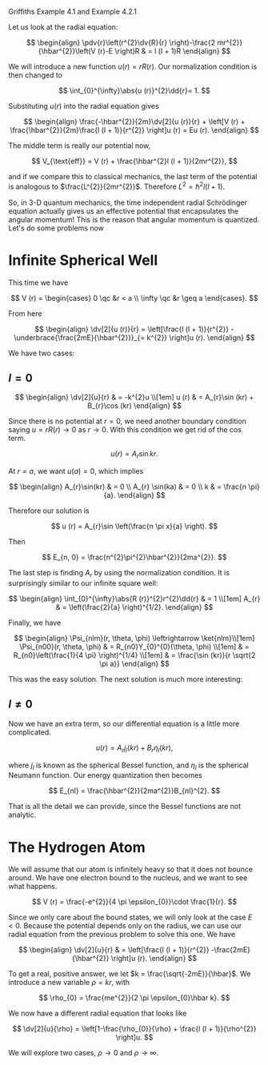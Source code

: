  Griffiths Example 4.1 and Example 4.2.1

Let us look at the radial equation:

$$
\begin{align}
\pdv{r}\left(r^{2}\dv{R}{r} \right)-\frac{2 mr^{2}}{\hbar^{2}}\left(V (r)-E \right)R & = l (l + 1)R
\end{align}
$$

We will introduce a new function $u (r)= rR (r)$. Our normalization condition is then changed to

$$
\int_{0}^{\infty}\abs{u (r)}^{2}\dd{r}= 1.
$$

Substituting $u (r)$ into the radial equation gives

$$
\begin{align}
\frac{-\hbar^{2}}{2m}\dv[2]{u (r)}{r} + \left[V (r) + \frac{\hbar^{2}}{2m}\frac{l (l + 1)}{r^{2}} \right]u (r) = Eu (r).
\end{align}
$$

The middle term is really our potential now,

$$
V_{\text{eff}} = V (r) + \frac{\hbar^{2}l (l + 1)}{2mr^{2}},
$$

and if we compare this to classical mechanics, the last term of the potential is analogous to $\frac{L^{2}}{2mr^{2}}$. Therefore $L^{2}= \hbar^{2}l (l + 1)$.

So, in 3-D quantum mechanics, the time independent radial Schrödinger equation actually gives us an effective potential that encapsulates the angular momentum! This is the reason that angular momentum is quantized. Let's do some problems now

# Infinite Spherical Well

This time we have

$$
V (r) =
\begin{cases}
0 \qc &r < a \\
\infty \qc &r \geq a
\end{cases}.
$$

From here

$$
\begin{align}
\dv[2]{u (r)}{r} = \left[\frac{l (l + 1)}{r^{2}} -\underbrace{\frac{2mE}{\hbar^{2}}}_{= k^{2}} \right]u (r).
\end{align}
$$

We have two cases:

## $l = 0$

$$
\begin{align}
\dv[2]{u}{r} & = -k^{2}u \\[1em]
u (r) & =  A_{r}\sin (kr) + B_{r}\cos (kr)
\end{align}
$$

Since there is no potential at $r = 0$, we need another boundary condition saying $u = rR (r)\rightarrow 0$ as $r \rightarrow 0$. With this condition we get rid of the $\cos$ term.

$$
u (r) = A_{r}\sin{kr}.
$$

At $r = a$, we want $u (a)= 0$, which implies

$$
\begin{align}
A_{r}\sin(kr) & = 0 \\
A_{r} \sin(ka) & = 0 \\
k & = \frac{n \pi}{a}.
\end{align}
$$

Therefore our solution is

$$
u (r) = A_{r}\sin \left(\frac{n \pi x}{a} \right).
$$

Then

$$
E_{n, 0} = \frac{n^{2}\pi^{2}\hbar^{2}}{2ma^{2}}.
$$

The last step is finding $A_{r}$ by using the normalization condition. It is surprisingly similar to our infinite square well:

$$
\begin{align}
\int_{0}^{\infty}\abs{R (r)}^{2}r^{2}\dd{r} & = 1 \\[1em]
A_{r} & = \left(\frac{2}{a} \right)^{1/2}.
\end{align}
$$

Finally, we have

$$
\begin{align}
\Psi_{nlm}(r, \theta, \phi) \leftrightarrow \ket{nlm}\\[1em]
\Psi_{n00}(r, \theta, \phi) & = R_{n0}Y_{0}^{0}(\theta, \phi) \\[1em]
& = R_{n0}\left(\frac{1}{4 \pi} \right)^{1/4} \\[1em]
& = \frac{\sin (kr)}{r \sqrt{2 \pi a}}
\end{align}
$$

This was the easy solution. The next solution is much more interesting:

## $l \neq 0$

Now we have an extra term, so our differential equation is a little more complicated.

$$
u (r) = A_{r}j_{l}(kr) + B_{r}\eta_{l}(kr),
$$

where $j_{l}$ is known as the spherical Bessel function, and $\eta_{l}$ is the spherical Neumann function. Our energy quantization then becomes

$$
E_{nl} = \frac{\hbar^{2}}{2ma^{2}}B_{nl}^{2}.
$$

That is all the detail we can provide, since the Bessel functions are not analytic.



# The Hydrogen Atom

We will assume that our atom is infinitely heavy so that it does not bounce around. We have one electron bound to the nucleus, and we want to see what happens.

$$
V (r) = \frac{-e^{2}}{4 \pi \epsilon_{0}}\cdot \frac{1}{r}.
$$

Since we only care about the bound states, we will only look at the case $E < 0$. Because the potential depends only on the radius, we can use our radial equation from the previous problem to solve this one. We have

$$
\begin{align}
\dv[2]{u}{r} & = \left[\frac{l (l + 1)}{r^{2}} -\frac{2mE}{\hbar^{2}} \right]u (r).
\end{align}
$$

To get a real, positive answer, we let $k = \frac{\sqrt{-2mE}}{\hbar}$. We introduce a new variable $\rho = kr$, with

$$
\rho_{0} = \frac{me^{2}}{2 \pi \epsilon_{0}\hbar k}.
$$

We now have a different radial equation that looks like

$$
\dv[2]{u}{\rho} = \left[1-\frac{\rho_{0}}{\rho} + \frac{l (l + 1)}{\rho^{2}} \right]u.
$$

We will explore two cases, $\rho \rightarrow 0$ and $\rho \rightarrow \infty$.